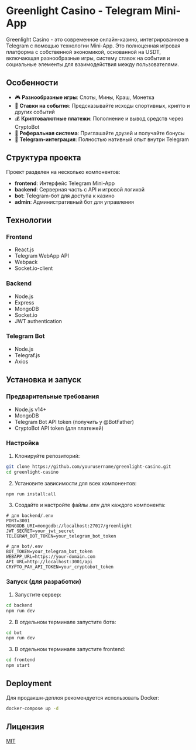 # Greenlight Casino - Telegram Mini-App

Greenlight Casino - это современное онлайн-казино, интегрированное в Telegram с помощью технологии Mini-App. Это полноценная игровая платформа с собственной экономикой, основанной на USDT, включающая разнообразные игры, систему ставок на события и социальные элементы для взаимодействия между пользователями.

## Особенности

- 🎮 **Разнообразные игры**: Слоты, Мины, Краш, Монетка
- 🔮 **Ставки на события**: Предсказывайте исходы спортивных, крипто и других событий
- 💰 **Криптовалютные платежи**: Пополнение и вывод средств через CryptoBot
- 👥 **Реферальная система**: Приглашайте друзей и получайте бонусы
- 📱 **Telegram-интеграция**: Полностью нативный опыт внутри Telegram

## Структура проекта

Проект разделен на несколько компонентов:

- **frontend**: Интерфейс Telegram Mini-App
- **backend**: Серверная часть с API и игровой логикой
- **bot**: Telegram-бот для доступа к казино
- **admin**: Административный бот для управления

## Технологии

### Frontend
- React.js
- Telegram WebApp API
- Webpack
- Socket.io-client

### Backend
- Node.js
- Express
- MongoDB
- Socket.io
- JWT authentication

### Telegram Bot
- Node.js
- Telegraf.js
- Axios

## Установка и запуск

### Предварительные требования

- Node.js v14+
- MongoDB
- Telegram Bot API token (получить у @BotFather)
- CryptoBot API token (для платежей)

### Настройка

1. Клонируйте репозиторий:
```bash
git clone https://github.com/yourusername/greenlight-casino.git
cd greenlight-casino
```

2. Установите зависимости для всех компонентов:
```bash
npm run install:all
```

3. Создайте и настройте файлы .env для каждого компонента:
```
# для backend/.env
PORT=3001
MONGODB_URI=mongodb://localhost:27017/greenlight
JWT_SECRET=your_jwt_secret
TELEGRAM_BOT_TOKEN=your_telegram_bot_token

# для bot/.env
BOT_TOKEN=your_telegram_bot_token
WEBAPP_URL=https://your-domain.com
API_URL=http://localhost:3001/api
CRYPTO_PAY_API_TOKEN=your_cryptobot_token
```

### Запуск (для разработки)

1. Запустите сервер:
```bash
cd backend
npm run dev
```

2. В отдельном терминале запустите бота:
```bash
cd bot
npm run dev
```

3. В отдельном терминале запустите frontend:
```bash
cd frontend
npm start
```

## Deployment

Для продакшн-деплоя рекомендуется использовать Docker:

```bash
docker-compose up -d
```

## Лицензия

[MIT](LICENSE)